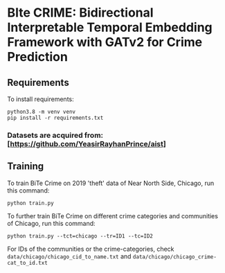 # BIte CRIME: Bidirectional Interpretable Temporal Embedding Framework with GATv2 for Crime Prediction

## Requirements

To install requirements:

```setup
python3.8 -m venv venv
pip install -r requirements.txt
```

### Datasets are acquired from: [https://github.com/YeasirRayhanPrince/aist]

## Training

To train BiTe Crime on 2019 'theft' data of Near North Side, Chicago, run this command:

```train
python train.py
```

To further train BiTe Crime on different crime categories and communities of Chicago, run this command:

```train
python train.py --tct=chicago --tr=ID1 --tc=ID2
```

For IDs of the communities or the crime-categories, check `data/chicago/chicago_cid_to_name.txt` and `data/chicago/chicago_crime-cat_to_id.txt`
